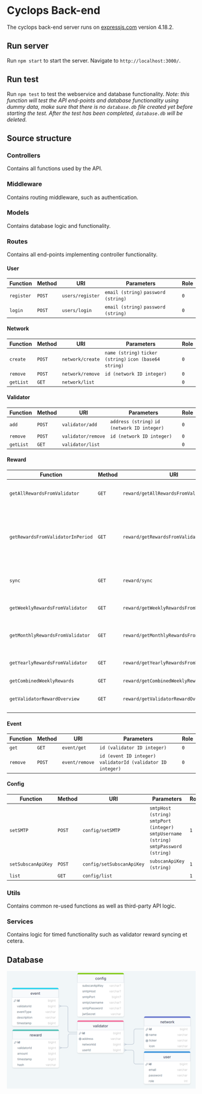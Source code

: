 # Cyclops Back-end

The cyclops back-end server runs on [expressjs.com](https://expressjs.com/) version 4.18.2.

## Run server

Run `npm start` to start the server. Navigate to `http://localhost:3000/`.


## Run test

Run `npm test` to test the webservice and database functionality.
*Note: this function will test the API end-points and database functionality using dummy data, make sure that there is no `database.db` file created yet before starting the test. After the test has been completed, `database.db` will be deleted.*

## Source structure

### Controllers
Contains all functions used by the API.

### Middleware
Contains routing middleware, such as authentication.

### Models
Contains database logic and functionality.

### Routes
Contains all end-points implementing controller functionality.

#### User

| Function      | Method     | URI              | Parameters                                                       | Role  |
|---------------|------------|------------------|------------------------------------------------------------------|-------|
| `register`    | `POST`     | `users/register` | `email (string)` `password (string)`                             | `0`   |
| `login`       | `POST`     | `users/login`    | `email (string)` `password (string)`                             | `0`   |

#### Network

| Function                          | Method     | URI                                      | Parameters                                                       | Role  |
|-----------------------------------|------------|------------------------------------------|------------------------------------------------------------------|-------|
| `create`                          | `POST`     | `network/create`                         | `name (string)` `ticker (string)` `icon (base64 string)`         | `0`   |
| `remove`                          | `POST`     | `network/remove`                         | `id (network ID integer)`                                        | `0`   |
| `getList`                         | `GET`      | `network/list`                           |                                                                  | `0`   |

#### Validator

| Function                          | Method     | URI                                      | Parameters                                                       | Role  |
|-----------------------------------|------------|------------------------------------------|------------------------------------------------------------------|-------|
| `add`                             | `POST`     | `validator/add`                          | `address (string)` `id (network ID integer)`                     | `0`   |
| `remove`                          | `POST`     | `validator/remove`                       | `id (network ID integer)`                                        | `0`   |
| `getList`                         | `GET`      | `validator/list`                         |                                                                  | `0`   |

#### Reward

| Function                          | Method     | URI                                      | Parameters                                                       | Role  |
|-----------------------------------|------------|------------------------------------------|------------------------------------------------------------------|-------|
| `getAllRewardsFromValidator`      | `GET`      | `reward/getAllRewardsFromValidator`      | `id (validator ID integer)`                                      | `0`   |
| `getRewardsFromValidatorInPeriod` | `GET`      | `reward/getRewardsFromValidatorInPeriod` | `id (validator ID integer)` `start (unixtime string)` `end (unixtime string)` | `0`   |
| `sync`                            | `GET`      | `reward/sync`                            | `id (validator ID integer)`                                      | `0`   |
| `getWeeklyRewardsFromValidator`   | `GET`      | `reward/getWeeklyRewardsFromValidator`   | `id (validator ID integer)`                                      | `0`   |
| `getMonthlyRewardsFromValidator`  | `GET`      | `reward/getMonthlyRewardsFromValidator`  | `id (validator ID integer)`                                      | `0`   |
| `getYearlyRewardsFromValidator`   | `GET`      | `reward/getYearlyRewardsFromValidator`   | `id (validator ID integer)`                                      | `0`   |
| `getCombinedWeeklyRewards`        | `GET`      | `reward/getCombinedWeeklyRewards`        |                                                                  | `0`   |
| `getValidatorRewardOverview`      | `GET`      | `reward/getValidatorRewardOverview`      | `id (validator ID integer)`                                      | `0`   |

#### Event

| Function                          | Method     | URI                                      | Parameters                                                       | Role  |
|-----------------------------------|------------|------------------------------------------|------------------------------------------------------------------|-------|
| `get`                             | `GET`      | `event/get`                              | `id (validator ID integer)`                                      | `0`   |
| `remove`                          | `POST`     | `event/remove`                           | `id (event ID integer)` `validatorId (validator ID integer)`     | `0`   |

#### Config

| Function                          | Method     | URI                                      | Parameters                                                       | Role  |
|-----------------------------------|------------|------------------------------------------|------------------------------------------------------------------|-------|
| `setSMTP`                         | `POST`     | `config/setSMTP`                         | `smtpHost (string)` `smtpPort (integer)` `smtpUsername (string)` `smtpPassword (string)` | `1`   |
| `setSubscanApiKey`                | `POST`      | `config/setSubscanApiKey`               | `subscanApiKey (string)` | `1`   |
| `list`                | `GET`      | `config/list`               |  | `1`   |

### Utils
Contains common re-used functions as well as third-party API logic.

### Services
Contains logic for timed functionality such as validator reward syncing et cetera.

## Database
<img src="https://raw.githubusercontent.com/ArthurHoeke/cyclops/development/back-end/assets/database_diagram.png">
